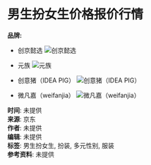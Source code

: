 # 男生扮女生价格报价行情

**品牌:**

- 创京懿选
    ![创京懿选](//img30.360buyimg.com/popshop/jfs/t1/188596/21/34027/1107/643e12d9F6f78a925/3f4e732438649efa.jpg)
    
- 元族
    ![元族](//img30.360buyimg.com/popshop/jfs/t1/150432/27/22661/4088/61ea7025E72cf96b1/711c3109ee26be5e.jpg)
    
- 创意猪（IDEA PIG）
    ![创意猪（IDEA PIG）](//img30.360buyimg.com/popshop/jfs/t16717/183/2609081703/33352/f6d97c0c/5afd3f97Nf5801f8a.jpg)
    
- 微凡嘉（weifanjia）
    ![微凡嘉（weifanjia）](//img30.360buyimg.com/popshop/jfs/t1/96380/9/26978/1830/62467580E3ce01d1e/6d32a167ed76a088.png)

**时间**: 未提供  
**来源**: 京东  
**作者**: 未提供  
**编辑**: 未提供  
**标签**: 男生扮女生, 扮装, 多元性别, 服装  
**参考资料**: 未提供  